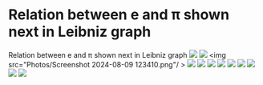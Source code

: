 # Relation between e and π shown next in Leibniz graph
Relation between e and π shown next in Leibniz graph
<img src="Photos/Screenshot 2024-08-09 123338.png" />
<img src="Photos/Screenshot 2024-08-09 123354.png" />
<img src="Photos/Screenshot 2024-08-09 123410.png"/ >
<img src="Photos/Screenshot 2024-08-09 123425.png" />
<img src="Photos/Screenshot 2024-08-09 123442.png" />
<img src="Photos/Screenshot 2024-08-09 123453.png" />
<img src="Photos/Screenshot 2024-08-09 123659.png" /> 
<img src="Photos/Screenshot 2024-08-09 123731.png" />
<img src="Photos/Screenshot 2024-08-09 123758.png"/>
<img src="Photos/Screenshot 2024-08-09 123809.png" />
<img src="Screenshot 2024-08-09 130612.png" />
<img src="Screenshot 2024-08-09 130907.png" />
